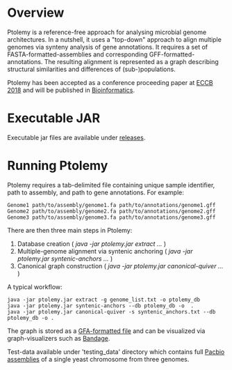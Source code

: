 # Overview

Ptolemy is a reference-free approach for analysing microbial genome architectures. In a nutshell, it uses a "top-down" approach to align multiple genomes via synteny analysis of gene annotations. It requires a set of FASTA-formatted-assemblies and corresponding GFF-formatted-annotations. The resulting alignment is represented as a graph describing structural similarities and differences of (sub-)populations.

Ptolemy has been accepted as a conference proceeding paper at [ECCB 2018](http://eccb18.org/proceedings/) and will be published in [Bioinformatics](https://academic.oup.com/bioinformatics).

# Executable JAR

Executable jar files are available under [releases](https://github.com/AbeelLab/ptolemy/releases/latest).

# Running Ptolemy

Ptolemy requires a tab-delimited file containing unique sample identifier, path to assembly, and path to gene annotations. For example:

```
Genome1 path/to/assembly/genome1.fa path/to/annotations/genome1.gff
Genome2 path/to/assembly/genome2.fa path/to/annotations/genome2.gff
Genome3 path/to/assembly/genome3.fa path/to/annotations/genome3.gff
```

There are then three main steps in Ptolemy:
1. Database creation ( *java -jar ptolemy.jar extract ...* )
2. Multiple-genome alignment via syntenic anchoring ( *java -jar ptolemy.jar syntenic-anchors ...* )
3. Canonical graph construction ( *java -jar ptolemy.jar canonical-quiver ...* )

A typical workflow:

```
java -jar ptolemy.jar extract -g genome_list.txt -o ptolemy_db
java -jar ptolemy.jar syntenic-anchors --db ptolemy_db -o  .
java -jar ptolemy.jar canonical-quiver -s syntenic_anchors.txt --db ptolemy_db -o .
```

The graph is stored as a [GFA-formatted file](https://github.com/GFA-spec/GFA-spec/blob/master/GFA1.md) and can be visualized via graph-visualizers such as [Bandage](https://rrwick.github.io/Bandage/).

Test-data available under 'testing_data' directory which contains full [Pacbio assemblies](https://yjx1217.github.io/Yeast_PacBio_2016/data/) of a single yeast chromosome from three genomes.
